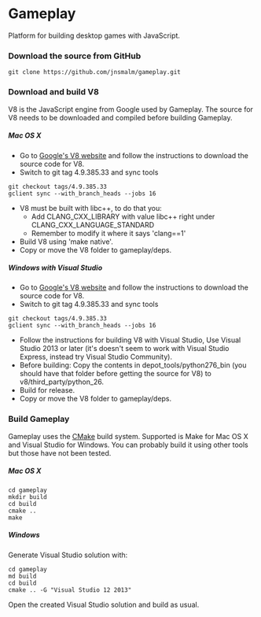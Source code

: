 # Gameplay

Platform for building desktop games with JavaScript.

### Download the source from GitHub
```
git clone https://github.com/jnsmalm/gameplay.git
```

### Download and build V8

V8 is the JavaScript engine from Google used by Gameplay. The source for V8 needs
to be downloaded and compiled before building Gameplay.

##### Mac OS X

- Go to [Google's V8 website](https://developers.google.com/v8/build) and follow
the instructions to download the source code for V8.
- Switch to git tag 4.9.385.33 and sync tools
```
git checkout tags/4.9.385.33
gclient sync --with_branch_heads --jobs 16
```
- V8 must be built with libc++, to do that you:
	- Add CLANG_CXX_LIBRARY with value libc++ right under
	CLANG_CXX_LANGUAGE_STANDARD
	- Remember to modify it where it says 'clang==1'
- Build V8 using 'make native'.
- Copy or move the V8 folder to gameplay/deps.

##### Windows with Visual Studio

- Go to [Google's V8 website](https://developers.google.com/v8/build) and follow
the instructions to download the source code for V8.
- Switch to git tag 4.9.385.33 and sync tools
```
git checkout tags/4.9.385.33
gclient sync --with_branch_heads --jobs 16
```
- Follow the instructions for building V8 with Visual Studio, Use Visual Studio
2013 or later (it's doesn't seem to work with Visual Studio Express, instead try
Visual Studio Community).
- Before building: Copy the contents in depot_tools/python276_bin (you should
have that folder before getting the source for V8) to v8/third_party/python_26.
- Build for release.
- Copy or move the V8 folder to gameplay/deps.


### Build Gameplay

Gameplay uses the [CMake](http://www.cmake.org) build system. Supported is Make
for Mac OS X and Visual Studio for Windows. You can probably build it using
other tools but those have not been tested.

##### Mac OS X
```
cd gameplay
mkdir build
cd build
cmake ..
make
```

##### Windows

Generate Visual Studio solution with:
```
cd gameplay
md build
cd build
cmake .. -G "Visual Studio 12 2013"
```
Open the created Visual Studio solution and build as usual.
